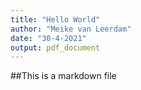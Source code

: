 ```yaml
---
title: "Hello World"
author: "Meike van Leerdam"
date: "30-4-2021"
output: pdf_document
---
```

##This is a markdown file
